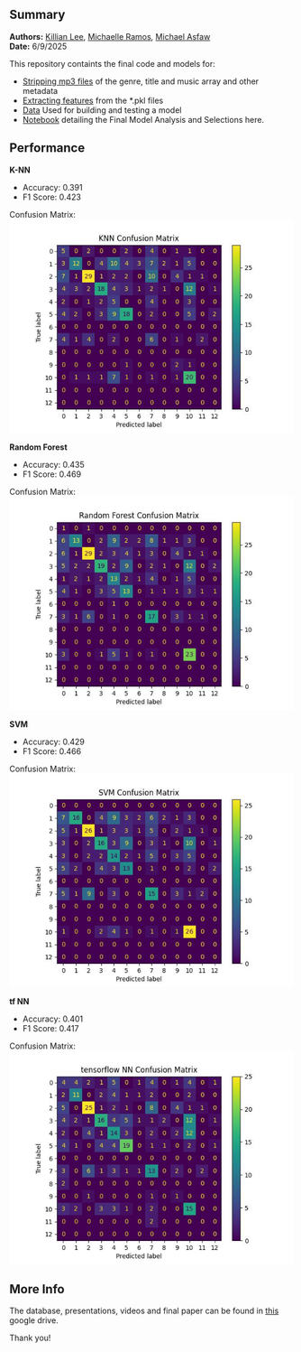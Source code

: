 ## Summary


**Authors:** [Killian Lee](@killianlee), [Michaelle Ramos](@ramosmichy23), [Michael Asfaw](@mikaellum)\
**Date:** 6/9/2025

This repository containts the final code and models for:
+ [Stripping mp3 files](strip_mp3.py) of the genre, title and music array and other metadata
+ [Extracting features](feature_extract.py) from the *.pkl files
+ [Data](final_data.csv) Used for building and testing a model
+ [Notebook](ML_Final_Notebook.ipynb) detailing the Final Model Analysis and Selections here.

## Performance



**K-NN**
+ Accuracy: 0.391
+ F1 Score: 0.423
 
 Confusion Matrix:\
 ![KNN-Confusion](KNN_Confusion_matrix.jpg)


**Random Forest**
+ Accuracy: 0.435
+ F1 Score: 0.469
 
 Confusion Matrix:\
 ![Random-Forest-Confusion](Random_Forest_Confusion_matrix.jpg)

**SVM**
+ Accuracy: 0.429
+ F1 Score: 0.466
 
 Confusion Matrix:\
 ![SVM-Confusion](SVM_Confusion_matrix.jpg)

 **tf NN**
+ Accuracy: 0.401
+ F1 Score: 0.417
 
 Confusion Matrix:\
 ![tf-NN-Confusion](tf_NN_Confusion_matrix.jpg)

## More Info
The database, presentations, videos and final paper can be found in [this](https://drive.google.com/drive/folders/0ADipa3ScqNmiUk9PVA) google drive.

Thank you!